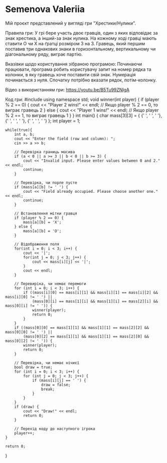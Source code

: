 # Semenova Valeriia 
Мій проєкт представлений у вигляді гри "Хрестики/Нулики".

Правила гри:
У грі бере участь двоє гравців, один з яких відповідає за знак хрестика, а інший-за знак нулика. На кожному ході гравці мають ставити O чи X на ґратці розміром 3 на 3. Гравець, який першим поставив три однакових знаки в горизонтальному, вертикальному чи діагональному ряду, виграє партію.

Вказівки щодо користування зібраною програмою:
Починаючи працювати, програма робить користувачу запит на номер рядка та колонки, в яку гравець хоче поставити свій знак. Нумерація починається з нуля. Спочатку потрібно вказати рядок, потім-колонку. 

Відео з використанням гри:
https://youtu.be/B5Tu99ZNlgA

Код гри:
#include <iostream>
using namespace std;
void winner(int player) {
    if (player % 2 == 0) {
        cout << "Player 2 wins!" << endl;  // Якщо player % 2 == 0, то виграє гравець 2
    } else {
        cout << "Player 1 wins!" << endl;  // Якщо player % 2 == 1, то виграє гравець 1
    }
}
int main() {
    char mass[3][3] = { {' ', ' ', ' '}, {' ', ' ', ' '}, {' ', ' ', ' '} };
    int player = 1;

    while(true){
        int a, b;
        cout << "Enter the field (row and column): ";
        cin >> a >> b;

        // Перевірка границь масива
        if (a < 0 || a >= 3 || b < 0 || b >= 3) {
            cout << "Invalid input. Please enter values between 0 and 2." << endl;
            continue;
        }

        // Перевірка, чи порле пусте
        if (mass[a][b] != ' ') {
            cout << "Field already occupied. Please choose another one." << endl;
            continue;
        }

        // Встановлення мітки гравця
        if (player % 2 == 0) {
            mass[a][b] = 'X';
        } else {
            mass[a][b] = 'O';
        }

        // Відображення поля
        for(int i = 0; i < 3; i++) {
            cout << '|';
            for(int j = 0; j < 3; j++) {
                cout << mass[i][j] << '|';
            }
            cout << endl;
        }

        // Перевиріка, чи немає перемоги
        for (int i = 0; i < 3; i++) {
            if ((mass[i][0] == mass[i][1] && mass[i][1] == mass[i][2] && mass[i][0] != ' ') ||
                (mass[0][i] == mass[1][i] && mass[1][i] == mass[2][i] && mass[0][i] != ' ')) {
                winner(player);
                return 0;
            }
        }
        if ((mass[0][0] == mass[1][1] && mass[1][1] == mass[2][2] && mass[0][0] != ' ') ||
            (mass[0][2] == mass[1][1] && mass[1][1] == mass[2][0] && mass[0][2] != ' ')) {
            winner(player);
            return 0;
        }

        // Перевірка, чи немає нічиєї
        bool draw = true;
        for (int i = 0; i < 3; i++) {
            for (int j = 0; j < 3; j++) {
                if (mass[i][j] == ' ') {
                    draw = false;
                    break;
                }
            }
        }
        if (draw) {
            cout << "Draw!" << endl;
            return 0;
        }

        // Перехід коду до наступного ігрока
        player++;
    }

    return 0;
}
